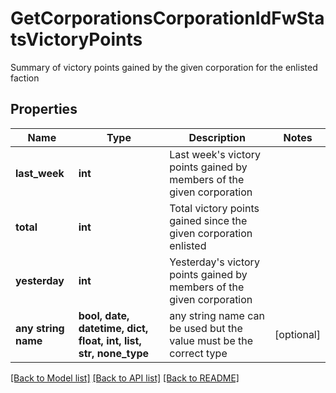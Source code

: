 # GetCorporationsCorporationIdFwStatsVictoryPoints

Summary of victory points gained by the given corporation for the enlisted faction

## Properties
Name | Type | Description | Notes
------------ | ------------- | ------------- | -------------
**last_week** | **int** | Last week&#39;s victory points gained by members of the given corporation | 
**total** | **int** | Total victory points gained since the given corporation enlisted | 
**yesterday** | **int** | Yesterday&#39;s victory points gained by members of the given corporation | 
**any string name** | **bool, date, datetime, dict, float, int, list, str, none_type** | any string name can be used but the value must be the correct type | [optional]

[[Back to Model list]](../README.md#documentation-for-models) [[Back to API list]](../README.md#documentation-for-api-endpoints) [[Back to README]](../README.md)


